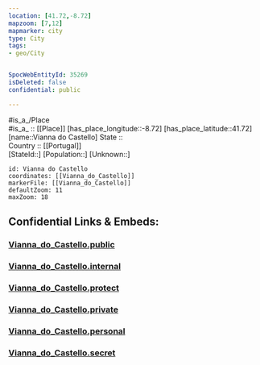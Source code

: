 ```yaml
---
location: [41.72,-8.72] 
mapzoom: [7,12] 
mapmarker: city 
type: City
tags:
- geo/City


SpocWebEntityId: 35269
isDeleted: false
confidential: public

---
```

#is_a_/Place  
#is_a_ :: [[Place]] 
[has_place_longitude::-8.72] 
[has_place_latitude::41.72] 
[name::Vianna do Castello] 
State ::  
Country :: [[Portugal]]  
[StateId::] 
[Population::] 
[Unknown::] 


```leaflet
id: Vianna do Castello
coordinates: [[Vianna_do_Castello]] 
markerFile: [[Vianna_do_Castello]] 
defaultZoom: 11 
maxZoom: 18
```


## Confidential Links & Embeds: 

### [Vianna_do_Castello.public](/_public/\Earth\Continent\Europe\Europe~South\Portugal\Districts~Portugal\Viana_do_Castelo\CityVianna_do_Castello.public.md) 

### [Vianna_do_Castello.internal](/_internal/\Earth\Continent\Europe\Europe~South\Portugal\Districts~Portugal\Viana_do_Castelo\CityVianna_do_Castello.internal.md) 

### [Vianna_do_Castello.protect](/_protect/\Earth\Continent\Europe\Europe~South\Portugal\Districts~Portugal\Viana_do_Castelo\CityVianna_do_Castello.protect.md) 

### [Vianna_do_Castello.private](/_private/\Earth\Continent\Europe\Europe~South\Portugal\Districts~Portugal\Viana_do_Castelo\CityVianna_do_Castello.private.md) 

### [Vianna_do_Castello.personal](/_personal/\Earth\Continent\Europe\Europe~South\Portugal\Districts~Portugal\Viana_do_Castelo\CityVianna_do_Castello.personal.md) 

### [Vianna_do_Castello.secret](/_secret/\Earth\Continent\Europe\Europe~South\Portugal\Districts~Portugal\Viana_do_Castelo\CityVianna_do_Castello.secret.md)

